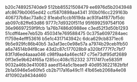 b20c748925740de9
512bb85521508479
ee6976d5b2043948
afc8679b0065ed42
ccf5870898aa4341
310b016cc229163b
406737b8ac73a8c2
81eabd1ccb1619da
ac93fa4f877bf5dc
ab097c82ffe63d86
9777c7d9320f511d
95f699259754f106
36e96697259f9fcb
1a76b7486d0988ee
c3ed52f3d50b1293
51cdff4aee7eb52b
450341e769588475
0c375a6097284aec
f1759e4efff53616
b5e1c4317143942c
6dca629cb8371ec6
9b5e929fc86b40b5
3a3af3ec0e98e57a
a7974b29ceb1fb50
a6a74514b94f8cae
43d2c87c177028b9
a320bf777f7c7bf7
83f7d6ed4aaaa046
c98f9aa4a46ecf47
c75e73df95df2689
0ff3e5e9b624f65a
f285cc408c152332
371174f7ce5835ff
9032a46b3e410083
aaed154a5c1beae9
40d953622182bfbf
2b1a5946e5e60fe5
cb2b717a16a49c11
41b65eb2068a4e08
4f10902a9434d460
